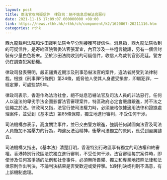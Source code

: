 ```yaml
---
layout: post
title: 兩法官收可疑信件　律政司：絕不姑息恐嚇法官惡行
date: 2021-11-16 17:09:07.000000000 +08:00
link: https://news.rthk.hk/rthk/ch/component/k2/1620067-20211116.htm
categories: rthk
---
```


西九龍裁判法院和沙田裁判法院今早分別接獲可疑信件。消息指，西九龍法院收到的可疑信件，是寄給區院暫委法官張潔宜，內容涉及一些粗言穢語，另有一個信封裝有少量白色粉末。至於沙田法院收到的可疑信件，收信人為裁判官彭亮廷。警方仍在調查犯案動機。

律政司發表聲明，嚴正譴責近期涉及刑事恐嚇法官的案件，違法者將受到法律制裁。根據《刑事罪行條例》第24條，威脅他人使其人身遭受損害，即屬犯罪，一經定罪，可處監禁5年。

律政司表示，香港作為法治社會，絕不姑息恐嚇法官及司法人員的非法惡行。任何人以違法的卑劣手法企圖影響法官審理案件，特區政府必定會嚴肅跟進，將不法之徒繩之於法。律政司又指，法官行使司法權力時，必須嚴格依據適用法律和證據處理案件，並受到《基本法》第85條保障，獨立地進行審判，不受任何干涉。

司法機構亦表示，高度關注事件，並已交由警方跟進，強調任何試圖向法官及司法人員施加不當壓力的行為，均違反法治精神，衝擊司法獨立的原則，應受到嚴厲譴責。

司法機構又指出，《基本法》清楚訂明，香港特別行政區享有獨立的司法權和終審權。香港特別行政區法院獨立進行審判，不受任何干涉。法官審理每宗案件時，即使涉及任何富爭議的法例和社會事件，必須無所畏懼、獨立和專業地按照法律和法律原則作出判決，不論判決結果是否受歡迎或受抨擊。如對判決或判刑不滿意，有上訴機制處理。
